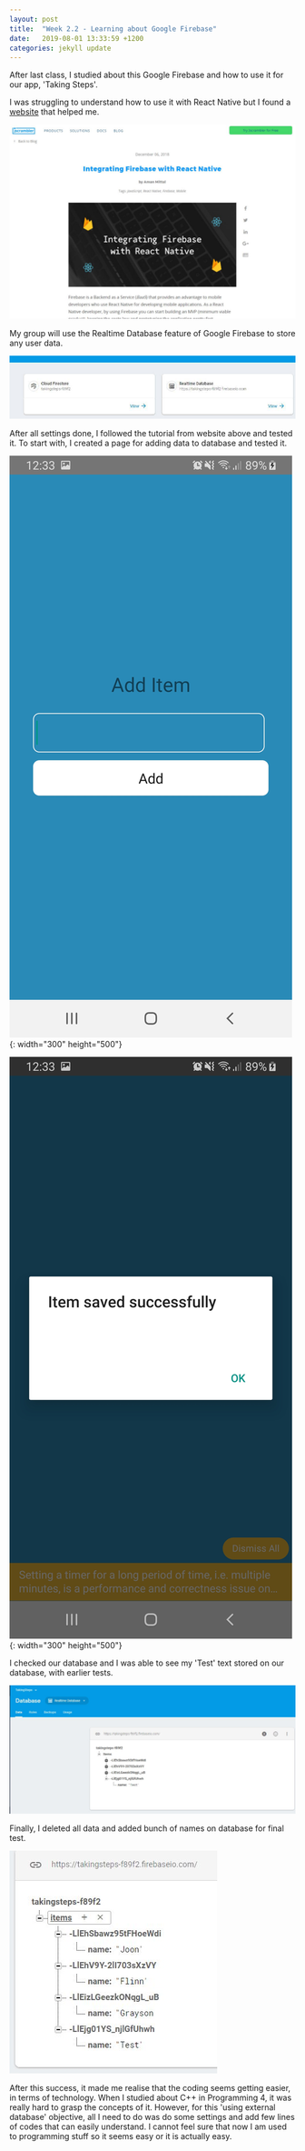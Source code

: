```yaml
---
layout: post
title:  "Week 2.2 - Learning about Google Firebase"
date:   2019-08-01 13:33:59 +1200
categories: jekyll update
---
```

After last class, I studied about this Google Firebase and how to use it for our app, 'Taking Steps'.

I was struggling to understand how to use it with React Native but I found a [website](https://blog.jscrambler.com/integrating-firebase-with-react-native/) that helped me.

![Webpage about using Google Firebase with React Native](/assets/img/Week_2_2_1.JPG)

My group will use the Realtime Database feature of Google Firebase to store any user data.

![Options for Google Firebase Database](/assets/img/Week_2_2_2.JPG)

After all settings done, I followed the tutorial from website above and tested it. To start with, I created a page for adding data to database and tested it.

![AddItem page](/assets/img/Week_2_2_3.JPG){: width="300" height="500"}

![AddItem page after pressing button](/assets/img/Week_2_2_4.JPG){: width="300" height="500"}

I checked our database and I was able to see my 'Test' text stored on our database, with earlier tests.

![Database with stored Test text](/assets/img/Week_2_2_5.JPG)

Finally, I deleted all data and added bunch of names on database for final test.

![Database with stored names](/assets/img/Week_2_2_6.JPG)

After this success, it made me realise that the coding seems getting easier, in terms of technology.
When I studied about C++ in Programming 4, it was really hard to grasp the concepts of it.
However, for this 'using external database' objective, all I need to do was do some settings and add few lines of codes that can easily understand.
I cannot feel sure that now I am used to programming stuff so it seems easy or it is actually easy.